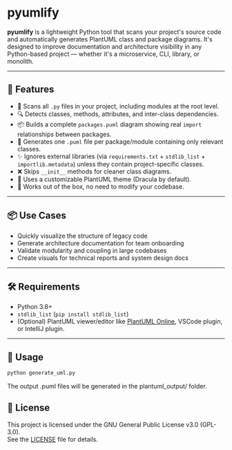 # pyumlify

**pyumlify** is a lightweight Python tool that scans your project's source code and automatically generates PlantUML class and package diagrams. It's designed to improve documentation and architecture visibility in any Python-based project — whether it's a microservice, CLI, library, or monolith.

---

## 🚀 Features

- 📁 Scans all `.py` files in your project, including modules at the root level.
- 🔍 Detects classes, methods, attributes, and inter-class dependencies.
- 📦 Builds a complete `packages.puml` diagram showing real `import` relationships between packages.
- 📄 Generates one `.puml` file per package/module containing only relevant classes.
- ✨ Ignores external libraries (via `requirements.txt` + `stdlib_list` + `importlib.metadata`) unless they contain project-specific classes.
- ❌ Skips `__init__` methods for cleaner class diagrams.
- 🎨 Uses a customizable PlantUML theme (Dracula by default).
- 🧠 Works out of the box, no need to modify your codebase.

---

## 📦 Use Cases

- Quickly visualize the structure of legacy code
- Generate architecture documentation for team onboarding
- Validate modularity and coupling in large codebases
- Create visuals for technical reports and system design docs

---

## 🛠 Requirements

- Python 3.8+
- `stdlib_list` (`pip install stdlib_list`)
- (Optional) PlantUML viewer/editor like [PlantUML Online](https://plantuml.com/), VSCode plugin, or IntelliJ plugin.

---

## 🧪 Usage

```bash
python generate_uml.py
```
The output .puml files will be generated in the plantuml_output/ folder.

## 📜 License
This project is licensed under the GNU General Public License v3.0 (GPL-3.0).  
See the [LICENSE](./LICENSE) file for details.
